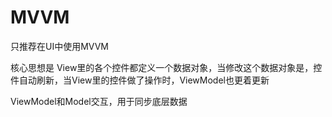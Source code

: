 # MVVM
只推荐在UI中使用MVVM

核心思想是 View里的各个控件都定义一个数据对象，当修改这个数据对象是，控件自动刷新，当View里的控件做了操作时，ViewModel也更着更新

ViewModel和Model交互，用于同步底层数据
